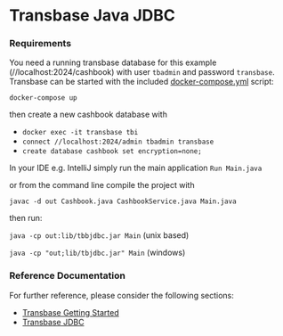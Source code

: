 # Transbase Java JDBC

### Requirements

You need a running transbase database for this example (//localhost:2024/cashbook)
with user `tbadmin` and password `transbase`.
Transbase can be started with the included [docker-compose.yml](../docker-compose.yml) script:

`docker-compose up`

then create a new cashbook database with

- `docker exec -it transbase tbi`
- `connect //localhost:2024/admin tbadmin transbase`
- `create database cashbook set encryption=none;`

In your IDE e.g. IntelliJ simply run the main application `Run Main.java`

or from the command line compile the project with

```javac -d out Cashbook.java CashbookService.java Main.java```

then run:

```java -cp out:lib/tbbjdbc.jar Main``` (unix based)

```java -cp "out;lib/tbjdbc.jar" Main``` (windows)


### Reference Documentation

For further reference, please consider the following sections:

- [Transbase Getting Started](https://www.transaction.de/fileadmin/public/transbase/8.4/docu/getstart.xhtml)
- [Transbase JDBC](https://www.transaction.de/fileadmin/public/transbase/8.4/docu/jdbc.xhtml)
